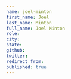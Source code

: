 ```yaml
---
name: joel-minton
first_name: Joel
last_name: Minton
full_name: Joel Minton
role: 
city: 
state: 
github: 
twitter: 
redirect_from: 
published: true
---
```


